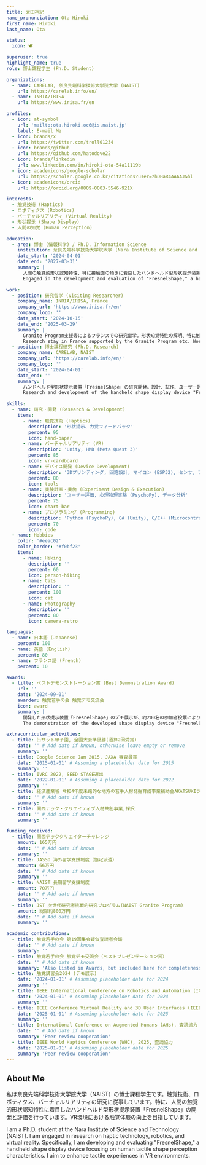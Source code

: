 ```yaml
---
title: 太田裕紀
name_pronunciation: Ota Hiroki
first_name: Hiroki
last_name: Ota

status:
  icon: 🕊️

superuser: true
highlight_name: true
role: 博士課程学生 (Ph.D. Student)

organizations:
  - name: CARELAB, 奈良先端科学技術大学院大学 (NAIST)
    url: https://carelab.info/en/
  - name: INRIA/IRISA
    url: https://www.irisa.fr/en

profiles:
  - icon: at-symbol
    url: 'mailto:ota.hiroki.oc6@is.naist.jp'
    label: E-mail Me
  - icon: brands/x
    url: https://twitter.com/troll01234
  - icon: brands/github
    url: https://github.com/hatodove22
  - icon: brands/linkedin
    url: www.linkedin.com/in/hiroki-ota-54a11119b
  - icon: academicons/google-scholar
    url: https://scholar.google.co.kr/citations?user=zhDHaR4AAAAJ&hl
  - icon: academicons/orcid
    url: https://orcid.org/0009-0003-5546-921X

interests:
  - 触覚技術 (Haptics)
  - ロボティクス (Robotics)
  - バーチャルリアリティ (Virtual Reality)
  - 形状提示 (Shape Display)
  - 人間の知覚 (Human Perception)

education:
  - area: 博士 (情報科学) / Ph.D. Information Science
    institution: 奈良先端科学技術大学院大学 (Nara Institute of Science and Technology)
    date_start: '2024-04-01'
    date_end: '2027-03-31'
    summary: |
      人間の触覚的形状認知特性、特に接触面の傾きに着目したハンドヘルド型形状提示装置「FresnelShape」の開発と評価に従事。VR環境における触覚体験の向上を目指す。
      Engaged in the development and evaluation of "FresnelShape," a handheld shape display device focusing on human tactile shape perception characteristics, particularly the tilt of the contact plane. Aiming to enhance tactile experiences in VR environments.

work:
  - position: 研究留学 (Visiting Researcher)
    company_name: INRIA/IRISA, France
    company_url: 'https://www.irisa.fr/en'
    company_logo: ''
    date_start: '2024-10-15'
    date_end: '2025-03-29'
    summary: |
      Granite Program支援等によるフランスでの研究留学。形状知覚特性の解明、特に触覚刺激の弁別しきい値調査や客観的測定手法の開発に取り組む。
      Research stay in France supported by the Granite Program etc. Working on elucidating shape perception characteristics, specifically investigating discrimination thresholds for tactile stimuli and developing objective measurement methods.
  - position: 博士課程研究 (Ph.D. Research)
    company_name: CARELAB, NAIST
    company_url: 'https://carelab.info/en/'
    company_logo: ''
    date_start: '2024-04-01'
    date_end: ''
    summary: |
      ハンドヘルド型形状提示装置「FresnelShape」の研究開発。設計、試作、ユーザー評価実験(主観評価、心理物理実験)を実施。IEEE VR 2025へ論文投稿済み。
      Research and development of the handheld shape display device "FresnelShape." Conducted design, prototyping, and user evaluation experiments (subjective evaluation, psychophysical experiments). Submitted a paper to IEEE VR 2025.

skills:
  - name: 研究・開発 (Research & Development)
    items:
      - name: 触覚技術 (Haptics)
        description: '形状提示、力覚フィードバック'
        percent: 95
        icon: hand-paper
      - name: バーチャルリアリティ (VR)
        description: 'Unity, HMD (Meta Quest 3)'
        percent: 85
        icon: vr-cardboard
      - name: デバイス開発 (Device Development)
        description: '3Dプリンティング, 回路設計, マイコン (ESP32), センサ, アクチュエータ'
        percent: 80
        icon: tools
      - name: 実験計画・実施 (Experiment Design & Execution)
        description: 'ユーザー評価, 心理物理実験 (PsychoPy), データ分析'
        percent: 75
        icon: chart-bar
      - name: プログラミング (Programming)
        description: 'Python (PsychoPy), C# (Unity), C/C++ (Microcontroller)'
        percent: 70
        icon: code
  - name: Hobbies
    color: '#eeac02'
    color_border: '#f0bf23'
    items:
      - name: Hiking
        description: ''
        percent: 60
        icon: person-hiking
      - name: Cats
        description: ''
        percent: 100
        icon: cat
      - name: Photography
        description: ''
        percent: 80
        icon: camera-retro

languages:
  - name: 日本語 (Japanese)
    percent: 100
  - name: 英語 (English)
    percent: 80
  - name: フランス語 (French)
    percent: 10

awards:
  - title: ベストデモンストレーション賞 (Best Demonstration Award)
    url: ''
    date: '2024-09-01'
    awarder: 触覚若手の会 触覚デモ交流会
    icon: award
    summary: |
      開発した形状提示装置「FresnelShape」のデモ展示が、約200名の参加者投票により最多得票数を獲得。
      The demonstration of the developed shape display device "FresnelShape" received the most votes from approximately 200 participants.

extracurricular_activities:
  - title: 缶サット甲子園, 全国大会準優勝(通算2回受賞)
    date: '' # Add date if known, otherwise leave empty or remove
    summary: ''
  - title: Google Science Jam 2015, JAXA 審査員賞
    date: '2015-01-01' # Assuming a placeholder date for 2015
    summary: ''
  - title: IVRC 2022, SEED STAGE選出
    date: '2022-01-01' # Assuming a placeholder date for 2022
    summary: ''
  - title: 経済産業省 令和4年度未踏的な地方の若手人材発掘育成事業補助金AKATSUKIプロジェクト採択事業
    date: '' # Add date if known
    summary: ''
  - title: 関西テック・クリエイティブ人材共創事業,採択
    date: '' # Add date if known
    summary: ''

funding_received:
  - title: 関西テッククリエイターチャレンジ
    amount: 165万円
    date: '' # Add date if known
    summary: ''
  - title: JASSO 海外留学支援制度（協定派遣）
    amount: 66万円
    date: '' # Add date if known
    summary: ''
  - title: NAIST 長期留学支援制度
    amount: 70万円
    date: '' # Add date if known
    summary: ''
  - title: JST 次世代研究者挑戦的研究プログラム(NAIST Granite Program)
    amount: 総額約800万円
    date: '' # Add date if known
    summary: ''

academic_contributions:
  - title: 触覚若手の会 第19回集会疑似査読者会議
    date: '' # Add date if known
    summary: ''
  - title: 触覚若手の会 触覚デモ交流会（ベストプレゼンテーション賞）
    date: '' # Add date if known
    summary: 'Also listed in Awards, but included here for completeness of contributions.'
  - title: 触覚講習会2024 (デモ展示)
    date: '2024-01-01' # Assuming placeholder date for 2024
    summary: ''
  - title: IEEE International Conference on Robotics and Automation (ICRA), 2024, Student Volunteer
    date: '2024-01-01' # Assuming placeholder date for 2024
    summary: ''
  - title: IEEE Conference Virtual Reality and 3D User Interfaces (IEEE VR), 2025, Student Volunteer
    date: '2025-01-01' # Assuming placeholder date for 2025
    summary: ''
  - title: International Conference on Augmented Humans (AHs), 査読協力
    date: '' # Add date if known
    summary: 'Peer review cooperation'
  - title: IEEE World Haptics Conference (WHC), 2025, 査読協力
    date: '2025-01-01' # Assuming placeholder date for 2025
    summary: 'Peer review cooperation'
---
```


## About Me

私は奈良先端科学技術大学院大学（NAIST）の博士課程学生です。触覚技術、ロボティクス、バーチャルリアリティの研究に従事しています。特に、人間の触覚的形状認知特性に着目したハンドヘルド型形状提示装置「FresnelShape」の開発と評価を行っています。VR環境における触覚体験の向上を目指しています。

I am a Ph.D. student at the Nara Institute of Science and Technology (NAIST). I am engaged in research on haptic technology, robotics, and virtual reality. Specifically, I am developing and evaluating "FresnelShape," a handheld shape display device focusing on human tactile shape perception characteristics. I aim to enhance tactile experiences in VR environments.
